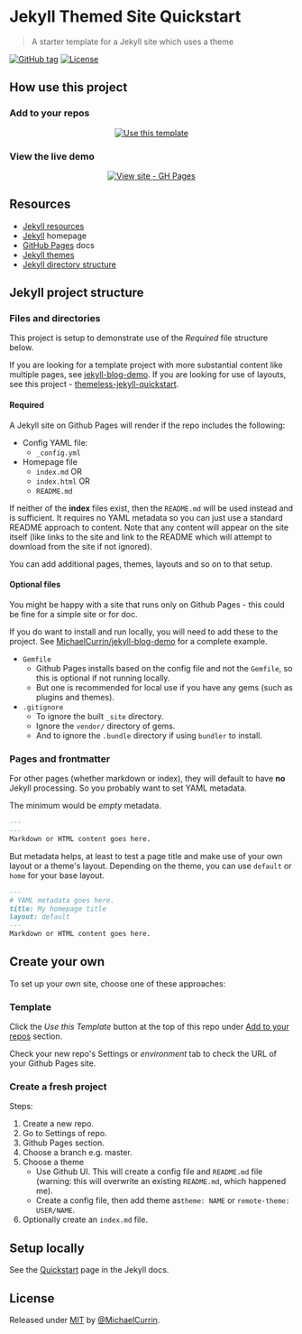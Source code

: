 # Jekyll Themed Site Quickstart
> A starter template for a Jekyll site which uses a theme

[![GitHub tag](https://img.shields.io/github/tag/MichaelCurrin/jekyll-themed-site-quickstart?include_prereleases=&sort=semver)](https://github.com/MichaelCurrin/jekyll-themed-site-quickstart/releases/)
[![License](https://img.shields.io/badge/License-MIT-blue)](#license)


## How use this project

### Add to your repos

<div align="center">

[![Use this template](https://img.shields.io/badge/Generate-Use_this_template-2ea44f?style=for-the-badge)](https://github.com/MichaelCurrin/jekyll-themed-site-quickstart/generate)

</div>

### View the live demo

<div align="center">

[![View site - GH Pages](https://img.shields.io/badge/View_site-GH_Pages-2ea44f?style=for-the-badge)](https://michaelcurrin.github.io/jekyll-themed-site-quickstart/)

</div>


## Resources

- [Jekyll resources](https://michaelcurrin.github.io/dev-resources/resources/jekyll/)
- [Jekyll](https://jekyllrb.com/) homepage
- [GitHub Pages](https://pages.github.com/) docs
- [Jekyll themes](https://jekyllrb.com/docs/themes/)
- [Jekyll directory structure](https://jekyllrb.com/docs/structure/)


## Jekyll project structure

### Files and directories

This project is setup to demonstrate use of the _Required_ file structure below.

If you are looking for a template project with more substantial content like multiple pages, see [jekyll-blog-demo](https://github.com/MichaelCurrin/jekyll-blog-demo). If you are looking for use of layouts, see this project - [themeless-jekyll-quickstart](https://github.com/MichaelCurrin/themeless-jekyll-quickstart).

#### Required

A Jekyll site on Github Pages will render if the repo includes the following:

- Config YAML file:
    - `_config.yml`
- Homepage file
    - `index.md` OR
    - `index.html` OR
    - `README.md`

If neither of the **index** files exist, then the `README.md` will be used instead and is sufficient. It requires no YAML metadata so you can just use a standard README approach to content. Note that any content will appear on the site itself (like links to the site and link to the README which will attempt to download from the site if not ignored).

You can add additional pages, themes, layouts and so on to that setup.

#### Optional files

You might be happy with a site that runs only on Github Pages - this could be fine for a simple site or for doc. 

If you do want to install and run locally, you will need to add these to the project. See [MichaelCurrin/jekyll-blog-demo](https://github.com/MichaelCurrin/jekyll-blog-demo) for a complete example.

- `Gemfile`
    - Github Pages installs based on the config file and not the `Gemfile`, so this is optional if not running locally. 
    - But one is recommended for local use if you have any gems (such as plugins and themes).
- `.gitignore`
    - To ignore the built `_site` directory.
    - Ignore the `vendor/` directory of gems.
    - And to ignore the `.bundle` directory if using `bundler` to install.


### Pages and frontmatter

For other pages (whether markdown or index), they will default to have **no** Jekyll processing. So you probably want to set YAML metadata. 

The minimum would be _empty_ metadata.

```markdown
---
---
Markdown or HTML content goes here.

```

But metadata helps, at least to test a page title and make use of your own layout or a theme's layout. Depending on the theme, you can use `default` or `home` for your base layout.

```markdown
---
# YAML metadata goes here.
title: My homepage title
layout: default
---
Markdown or HTML content goes here.

```


## Create your own

To set up your own site, choose one of these approaches:

### Template

Click the _Use this Template_ button at the top of this repo under [Add to your repos](#add-to-your-repos) section.

Check your new repo's Settings or _environment_ tab to check the URL of your Github Pages site.

### Create a fresh project

Steps:

1. Create a new repo.
1. Go to Settings of repo.
1. Github Pages section.
1. Choose a branch e.g. master.
1. Choose a theme
    - Use Github UI. This will create a config  file and `README.md` file (warning: this will overwrite an existing `README.md`, which happened me).
    - Create a config file, then add theme as`theme: NAME` or `remote-theme: USER/NAME`.
1. Optionally create an `index.md` file.


## Setup locally

See the [Quickstart](https://jekyllrb.com/docs/) page in the Jekyll docs.


## License

Released under [MIT](/LICENSE) by [@MichaelCurrin](https://github.com/MichaelCurrin).
